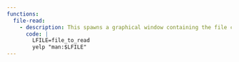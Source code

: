 ```yaml
---
functions:
  file-read:
    - description: This spawns a graphical window containing the file content somehow corrupted by word wrapping, it might not be suitable to read arbitrary files. The path must be absolute.
      code: |
        LFILE=file_to_read
        yelp "man:$LFILE"
---
```

